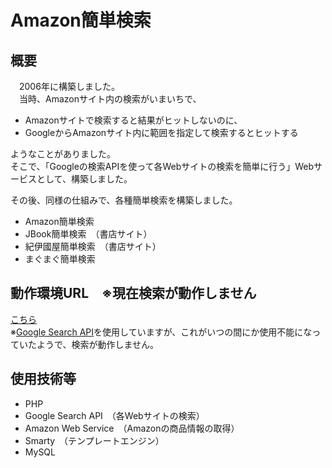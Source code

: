 Amazon簡単検索
==============

## 概要
　2006年に構築しました。  
　当時、Amazonサイト内の検索がいまいちで、

- Amazonサイトで検索すると結果がヒットしないのに、
- GoogleからAmazonサイト内に範囲を指定して検索するとヒットする

ようなことがありました。  
そこで、「Googleの検索APIを使って各Webサイトの検索を簡単に行う」Webサービスとして、構築しました。

その後、同様の仕組みで、各種簡単検索を構築しました。
- Amazon簡単検索
- JBook簡単検索　（書店サイト）
- 紀伊國屋簡単検索　（書店サイト）
- まぐまぐ簡単検索

## 動作環境URL　※現在検索が動作しません
[こちら](http://nicher.s310.xrea.com/easy.nicher.jp/AmazonSearch/)  
※[Google Search API](http://api.google.com/GoogleSearch.wsdl)を使用していますが、これがいつの間にか使用不能になっていたようで、検索が動作しません。

## 使用技術等
- PHP
- Google Search API　（各Webサイトの検索）
- Amazon Web Service　（Amazonの商品情報の取得）
- Smarty　（テンプレートエンジン）
- MySQL
